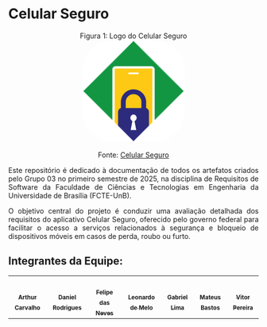 # Celular Seguro

<p align="center" > <font>Figura 1: Logo do Celular Seguro</font> <br><img style="border: 2px solid white; border-radius: 30%" src="assets/LogoCelularSeguro.png" width = 40%></p>
<p align="center" > <font>Fonte: <a href="https://www.gov.br/pt-br/apps/celular-seguro-br">Celular Seguro</a></font> <br></p>

<div style="text-align: justify;">
<p>
Este repositório é dedicado à documentação de todos os artefatos criados pelo Grupo 03 no primeiro semestre de 2025, na disciplina de Requisitos de Software da Faculdade de Ciências e Tecnologias em Engenharia da Universidade de Brasília (FCTE-UnB).

O objetivo central do projeto é conduzir uma avaliação detalhada dos requisitos do aplicativo Celular Seguro, oferecido pelo governo federal para facilitar o acesso a serviços relacionados à segurança e bloqueio de dispositivos móveis em casos de perda, roubo ou furto.
</p>
</div>

## Integrantes da Equipe:

<table>
  <tr>
    <td align="center"><a href="https://github.com/arthurlleite"><img style="border-radius: 50%;" src="https://avatars.githubusercontent.com/u/170873899?v=4" width="100px;" alt=""/><br /><sub><b>Arthur Carvalho</b></sub></a><br />
    <td align="center"><a href="https://github.com/zDrNz"><img style="border-radius: 50%;" src="https://avatars.githubusercontent.com/u/143727026?v=4" width="100px;" alt=""/><br /><sub><b>Daniel Rodrigues</b></sub></a><br /><a href="Link git" title="Rocketseat"></a></td>
    <td align="center"><a href="https://github.com/FelipeFreire-gf"><img style="border-radius: 50%;" src="https://avatars.githubusercontent.com/u/62055315?v=4" width="100px;" alt=""/><br /><sub><b>Felipe das Neves</b></sub></a><br /><a href="Link git" title="Rocketseat"></a></td>
        <td align="center"><a href="https://github.com/leozinlima"><img style="border-radius: 50%;" src="https://avatars.githubusercontent.com/u/105813929?v=4" width="100px;" alt=""/><br /><sub><b>Leonardo de Melo</b></sub></a><br />
        <td align="center"><a href="https://github.com/gabriel-lima258"><img style="border-radius: 50%;" src="https://avatars.githubusercontent.com/u/116119327?v=4" width="100px;" alt=""/><br /><sub><b>Gabriel Lima</b></sub></a><br />
    <td align="center"><a href="https://github.com/MateuSansete"><img style="border-radius: 50%;" src="https://avatars.githubusercontent.com/u/164573233?v=4" width="100px;" alt=""/><br /><sub><b>Mateus Bastos</b></sub></a><br />
    <td align="center"><a href="https://github.com/Bessazs"><img style="border-radius: 50%;" src="https://avatars.githubusercontent.com/u/118318004?v=4" width="100px;" alt=""/><br /><sub><b>Vitor Pereira</b></sub></a><br />
  </tr>
</table>



